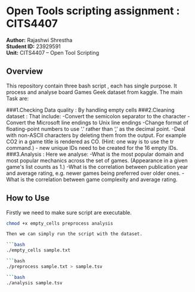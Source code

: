 
# Open Tools scripting assignment : CITS4407


**Author:** Rajashwi Shrestha  
**Student ID:** 23929591  
**Unit:** CITS4407 – Open Tool Scripting

## Overview

This repository contain three bash script , each has single purpose. It process and analyse board Games Geek dataset from kaggle. The main Task are:

###1.Checking Data quality : By handling empty cells
###2.Cleaning dataset : That include:
                       -Convert the semicolon separator to the <tab> character
                       -Convert the Microsoft line endings to Unix line endings
                       -Change format of floating-point numbers to use ‘.’ rather than ‘,’ as the decimal point.
                       -Deal with non-ASCII characters by deleting them from the output. For example CO2 in a game title is rendered as CO. (Hint: one way is to use the tr command.)
                       - new unique IDs need to be created for the 16 empty IDs. 
###3.Analysis : Here we analyse:
                       -What is the most popular domain and most popular mechanics across the set of games. (Appearance in a given game's list counts as 1.)
                       -What is the correlation between publication year and average rating, e.g. newer games being preferred over older ones.
                       -What is the correlation between game complexity and average rating.

## How to Use
Firstly we need to make sure script are executable.

```bash
chmod +x empty_cells preprocess analysis

Then we can simply run the script with the dataset.

```bash
./empty_cells sample.txt

```bash
./preprocess sample.txt > sample.tsv

```bash
./analysis sample.tsv

